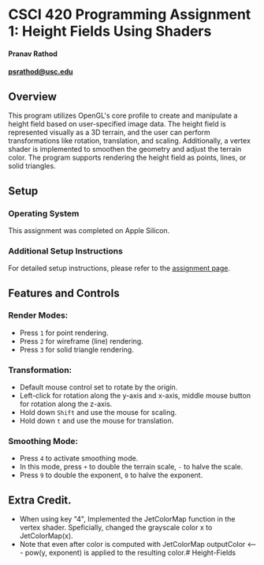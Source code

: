 # CSCI 420 Programming Assignment 1: Height Fields Using Shaders
#### Pranav Rathod
#### psrathod@usc.edu

## Overview
This program utilizes OpenGL's core profile to create and manipulate a height field based on user-specified image data. The height field is represented visually as a 3D terrain, and the user can perform transformations like rotation, translation, and scaling. Additionally, a vertex shader is implemented to smoothen the geometry and adjust the terrain color. The program supports rendering the height field as points, lines, or solid triangles.

## Setup

### Operating System
This assignment was completed on Apple Silicon.

### Additional Setup Instructions
For detailed setup instructions, please refer to the [assignment page](https://viterbi-web.usc.edu/~jbarbic/cs420-s24/assign1/index.html).


## Features and Controls

### Render Modes:
- Press `1` for point rendering.
- Press `2` for wireframe (line) rendering.
- Press `3` for solid triangle rendering.

### Transformation:
- Default mouse control set to rotate by the origin.
- Left-click for rotation along the y-axis and x-axis, middle mouse button for rotation along the z-axis.
- Hold down `Shift` and use the mouse for scaling.
- Hold down `t` and use the mouse for translation.

### Smoothing Mode:
- Press `4` to activate smoothing mode.
- In this mode, press `+` to double the terrain scale, `-` to halve the scale.
- Press `9` to double the exponent, `0` to halve the exponent.

## Extra Credit.
- When using key "4", Implemented the JetColorMap function in the vertex shader. Speficially, changed the grayscale color x to JetColorMap(x). 
- Note that even after color is computed with JetColorMap outputColor <--- pow(y, exponent) is applied to the resulting color.# Height-Fields

